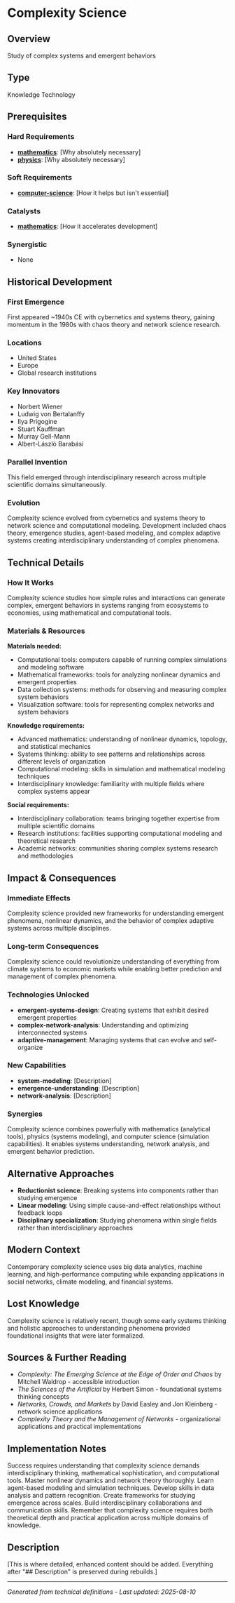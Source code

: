 # Complexity Science

## Overview
Study of complex systems and emergent behaviors

## Type
Knowledge Technology

## Prerequisites

### Hard Requirements
- **[mathematics](../mathematics/README.md)**: [Why absolutely necessary]
- **[physics](../physics/README.md)**: [Why absolutely necessary]

### Soft Requirements
- **[computer-science](../computer-science/README.md)**: [How it helps but isn't essential]

### Catalysts
- **[mathematics](../mathematics/README.md)**: [How it accelerates development]

### Synergistic
- None

## Historical Development

### First Emergence
First appeared ~1940s CE with cybernetics and systems theory, gaining momentum in the 1980s with chaos theory and network science research.

### Locations
- United States
- Europe
- Global research institutions

### Key Innovators
- Norbert Wiener
- Ludwig von Bertalanffy
- Ilya Prigogine
- Stuart Kauffman
- Murray Gell-Mann
- Albert-László Barabási

### Parallel Invention
This field emerged through interdisciplinary research across multiple scientific domains simultaneously.

### Evolution
Complexity science evolved from cybernetics and systems theory to network science and computational modeling. Development included chaos theory, emergence studies, agent-based modeling, and complex adaptive systems creating interdisciplinary understanding of complex phenomena.

## Technical Details

### How It Works
Complexity science studies how simple rules and interactions can generate complex, emergent behaviors in systems ranging from ecosystems to economies, using mathematical and computational tools.

### Materials & Resources
**Materials needed:**
- Computational tools: computers capable of running complex simulations and modeling software
- Mathematical frameworks: tools for analyzing nonlinear dynamics and emergent properties
- Data collection systems: methods for observing and measuring complex system behaviors
- Visualization software: tools for representing complex networks and system behaviors

**Knowledge requirements:**
- Advanced mathematics: understanding of nonlinear dynamics, topology, and statistical mechanics
- Systems thinking: ability to see patterns and relationships across different levels of organization
- Computational modeling: skills in simulation and mathematical modeling techniques
- Interdisciplinary knowledge: familiarity with multiple fields where complex systems appear

**Social requirements:**
- Interdisciplinary collaboration: teams bringing together expertise from multiple scientific domains
- Research institutions: facilities supporting computational modeling and theoretical research
- Academic networks: communities sharing complex systems research and methodologies





## Impact & Consequences

### Immediate Effects
Complexity science provided new frameworks for understanding emergent phenomena, nonlinear dynamics, and the behavior of complex adaptive systems across multiple disciplines.

### Long-term Consequences
Complexity science could revolutionize understanding of everything from climate systems to economic markets while enabling better prediction and management of complex phenomena.

### Technologies Unlocked
- **emergent-systems-design**: Creating systems that exhibit desired emergent properties
- **complex-network-analysis**: Understanding and optimizing interconnected systems
- **adaptive-management**: Managing systems that can evolve and self-organize

### New Capabilities
- **system-modeling**: [Description]
- **emergence-understanding**: [Description]
- **network-analysis**: [Description]

### Synergies
Complexity science combines powerfully with mathematics (analytical tools), physics (systems modeling), and computer science (simulation capabilities). It enables systems understanding, network analysis, and emergent behavior prediction.

## Alternative Approaches
- **Reductionist science**: Breaking systems into components rather than studying emergence
- **Linear modeling**: Using simple cause-and-effect relationships without feedback loops
- **Disciplinary specialization**: Studying phenomena within single fields rather than interdisciplinary approaches

## Modern Context
Contemporary complexity science uses big data analytics, machine learning, and high-performance computing while expanding applications in social networks, climate modeling, and financial systems.

## Lost Knowledge
Complexity science is relatively recent, though some early systems thinking and holistic approaches to understanding phenomena provided foundational insights that were later formalized.

## Sources & Further Reading
- *Complexity: The Emerging Science at the Edge of Order and Chaos* by Mitchell Waldrop - accessible introduction
- *The Sciences of the Artificial* by Herbert Simon - foundational systems thinking concepts
- *Networks, Crowds, and Markets* by David Easley and Jon Kleinberg - network science applications
- *Complexity Theory and the Management of Networks* - organizational applications and practical implementations

## Implementation Notes
Success requires understanding that complexity science demands interdisciplinary thinking, mathematical sophistication, and computational tools. Master nonlinear dynamics and network theory thoroughly. Learn agent-based modeling and simulation techniques. Develop skills in data analysis and pattern recognition. Create frameworks for studying emergence across scales. Build interdisciplinary collaborations and communication skills. Remember that complexity science requires both theoretical depth and practical application across multiple domains of knowledge.

## Description




[This is where detailed, enhanced content should be added. Everything after "## Description" is preserved during rebuilds.]

---
*Generated from technical definitions - Last updated: 2025-08-10*
